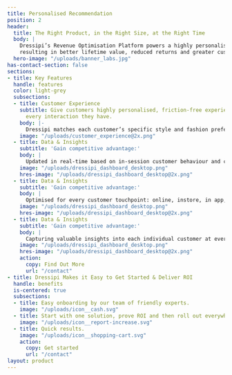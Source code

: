 ```yaml
---
title: Personalised Recommendation
position: 2
header:
  title: The Right Product, in the Right Size, at the Right Time 
  body: |
    Dressipi’s Revenue Optimisation Platform powers a highly personalised and deepened customer experience, 
    resulting in better lifetime value, reduced returns and greater customer loyalty.
  hero-image: "/uploads/banner_labs.jpg"
has-contact-section: false
sections:
- title: Key Features
  handle: features
  color: light-grey
  subsections:
  - title: Customer Experience
    subtitle: Give customers highly personalised, friction-free experiences that improve
      every interaction they have.
    body: |-
      Dressipi matches each customer’s specific style and fashion preferences to your entire product offering to deliver personalised product, outfit and size recommendations.
    image: "/uploads/customer_experience@2x.png"
  - title: Data & Insights
    subtitle: 'Gain competitive advantage:'
    body: |
      Updated in real-time based on in-session customer behaviour and changes in availability of product.
    image: "/uploads/dressipi_dashboard_desktop.png"
    hres-image: "/uploads/dressipi_dashboard_desktop@2x.png"
  - title: Data & Insights
    subtitle: 'Gain competitive advantage:'
    body: |
      Optimised for every customer touchpoint: online, instore, in app, and on email.
    image: "/uploads/dressipi_dashboard_desktop.png"
    hres-image: "/uploads/dressipi_dashboard_desktop@2x.png"
  - title: Data & Insights
    subtitle: 'Gain competitive advantage:'
    body: |
      Capturing valuable insights into each individual customer at every step of their journey.
    image: "/uploads/dressipi_dashboard_desktop.png"
    hres-image: "/uploads/dressipi_dashboard_desktop@2x.png"
    action:
      copy: Find Out More
      url: "/contact"
- title: Dressipi Makes it Easy to Get Started & Deliver ROI
  handle: benefits
  is-centered: true
  subsections:
  - title: Easy onboarding by our team of friendly experts.
    image: "/uploads/icon__cash.svg"
  - title: Start with one solution, prove ROI and then roll out everywhere.
    image: "/uploads/icon__report-increase.svg"
  - title: Quick results.
    image: "/uploads/icon__shopping-cart.svg"
    action:
      copy: Get started
      url: "/contact"
layout: product
---
```



